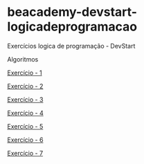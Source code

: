# beacademy-devstart-logicadeprogramacao

Exercícios logica de programação - DevStart


Algoritmos

[Exercício - 1](./exercicio1.txt)

[Exercício - 2](./exercicio2.txt)

[Exercício - 3](./exercicio3.txt)

[Exercício - 4](./exercicio4.txt)

[Exercício - 5](./exercicio5.txt)

[Exercício - 6](./exercicio6.txt)

[Exercício - 7](./exercicio7.txt)